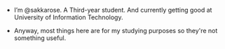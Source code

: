 - I’m @sakkarose. A Third-year student. And currently getting good at University of Information Technology.

- Anyway, most things here are for my studying purposes so they're not something useful.
